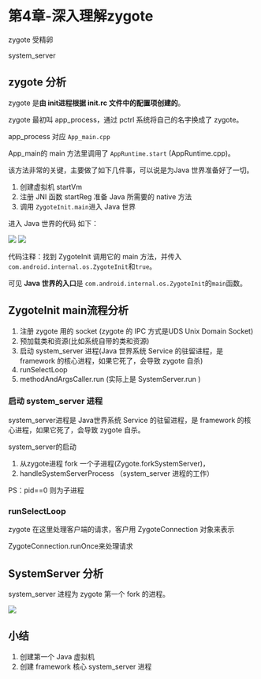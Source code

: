 # 第4章-深入理解zygote



zygote 受精卵



system_server  



## zygote 分析



zygote 是**由 init进程根据 init.rc 文件中的配置项创建的**。

zygote 最初叫 app_process，通过 pctrl 系统将自己的名字换成了 zygote。



app_process 对应 `App_main.cpp`



App_main的 main 方法里调用了 `AppRuntime.start` (AppRuntime.cpp)。



该方法非常的关键，主要做了如下几件事，可以说是为Java 世界准备好了一切。



1. 创建虚拟机 startVm
2. 注册 JNI 函数 startReg  准备 Java 所需要的 native 方法
3. 调用 `ZygoteInit.main`进入 Java 世界



进入 Java 世界的代码 如下：



<img src="http://ww1.sinaimg.cn/large/98900c07gw1fbgxhkg9l0j20gp0b1q4s.jpg"/>

<img src="http://ww4.sinaimg.cn/large/98900c07gw1fbgxih1cwnj20dg09575n.jpg"/>



代码注释：找到 ZygoteInit 调用它的 main 方法，并传入`com.android.internal.os.ZygoteInit`和`true`。

可见 **Java 世界的入口**是 `com.android.internal.os.ZygoteInit`的`main`函数。



## ZygoteInit main流程分析



1. 注册 zygote 用的 socket (zygote 的 IPC 方式是UDS Unix Domain Socket)
2. 预加载类和资源(比如系统自带的类和资源)
3. 启动 system_server 进程(Java 世界系统 Service 的驻留进程，是 framework 的核心进程，如果它死了，会导致 zygote 自杀)
4. runSelectLoop
5. methodAndArgsCaller.run (实际上是 SystemServer.run )



### 启动 system_server 进程

system_server进程是 Java世界系统 Service 的驻留进程，是 framework 的核心进程，如果它死了，会导致 zygote 自杀。

system_server的启动

1. 从zygote进程 fork 一个子进程(Zygote.forkSystemServer)，
2. handleSystemServerProcess  （system_server 进程的工作）

 PS：pid==0 则为子进程



### runSelectLoop

zygote  在这里处理客户端的请求，客户用 ZygoteConnection 对象来表示

ZygoteConnection.runOnce来处理请求





## SystemServer 分析

system_server 进程为 zygote 第一个 fork 的进程。







<img src="http://ww2.sinaimg.cn/large/98900c07gw1fbljpte5t2j20eu0743zd.jpg"/>









## 小结



1. 创建第一个 Java 虚拟机
2. 创建 framework 核心 system_server 进程







